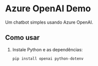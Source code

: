 # Azure OpenAI Demo

Um chatbot simples usando Azure OpenAI.

## Como usar
1. Instale Python e as dependências:
   ```bash
   pip install openai python-dotenv